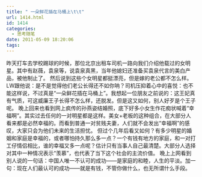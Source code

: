 ```yaml
---
title: " 一朵鲜花插在马桶上\t\t"
url: 1414.html
id: 1414
categories:
  - 思考随笔
date: 2011-05-09 18:20:06
tags:
---
```


昨天打车去学校踢球的时候，那位北京出租车司机一路向我们介绍他载过的女明星。其中有赵薇，袁泉等，说袁泉真黑，当年他媳妇还准备买袁泉代言的美白产品，被他制止了。 然后说到这些个女明星都挺漂亮，但是嫁的老公都不怎么样。LW跟他说：是不是觉得他们老公长得还不如你呐？司机压抑着心中的喜悦：也不能这样说，不过真是“一朵鲜花插在马桶上”。我想起一位朋友之前说的：这王妃真有气质，可这威廉王子长得不怎么样，还脱发。但是这又如何，别人好歹是个王子呢。 晚上回来也看到网上疯传的孙燕姿结婚照，底下好多小女生作花痴状喊着“幸福啊”。其实过去任何的一对明星都是这样。美女+老板的这种组合，在大部分人看来都是必然幸福的。而看到普通一对贫贱夫妻，人们就不会发出“幸福啊”的感叹，大家只会为他们未来的生活担忧。 但过个几年后看又如何？有多少明星的婚姻和家庭是幸福的，或者哪怕持久那么多一点？一个有钱有地方的家庭，和一对打工仔情侣相比，谁的幸福又多一点呢？估计只有当事人自己最清楚。大部分人选择对其中一种情况表示“羡慕”，也代表了当下这个社会的主流价值。 晚上上网看到别人说的一句话：中国人唯一不认可的成功——是家庭的和睦，人生的平淡。加一句：现在人们最认可的成功——就是有钱，不管你做什么，也无所谓什么手段。